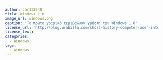 ```yaml
---
author: chr123940
title: Windows 1.0
image_url: windows.png
caption: 'Το πρώτο γραφικό περιβάλλον χρήστη των Windows 1.0'
license_url: 'http://blog.usabilla.com/short-history-computer-user-interface-design/'
license_text:
categories:
  - Windows
tags:
  - windows
---
```

